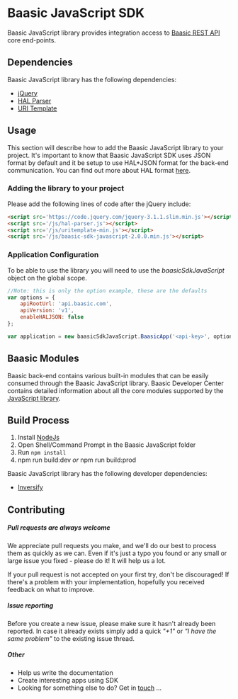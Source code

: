 # Baasic JavaScript SDK

Baasic JavaScript library provides integration access to [Baasic REST API](http://dev.baasic.com/api/reference/home) core end-points.

## Dependencies

Baasic JavaScript library has the following dependencies:

* [jQuery](https://jquery.com/) 
* [HAL Parser](https://github.com/Baasic/angular-hal)
* [URI Template](https://github.com/Baasic/uritemplate-js)

## Usage

This section will describe how to add the Baasic JavaScript library to your project. It's important to know that Baasic JavaScript SDK uses JSON format by default and it be setup to use HAL+JSON format for the back-end communication. You can find out more about HAL format [here](http://stateless.co/hal_specification.html).

### Adding the library to your project

Please add the following lines of code after the jQuery include:

```html
<script src='https://code.jquery.com/jquery-3.1.1.slim.min.js'></script>
<script src='/js/hal-parser.js'></script>
<script src='/js/uritemplate-min.js'></script>
<script src='/js/baasic-sdk-javascript-2.0.0.min.js'></script>
```

### Application Configuration

To be able to use the library you will need to use the _baasicSdkJavaScript_ object on the global scope.

```javascript
//Note: this is only the option example, these are the defaults
var options = {    
    apiRootUrl: 'api.baasic.com',
    apiVersion: 'v1',
    enableHALJSON: false
};

var application = new baasicSdkJavaScript.BaasicApp('<api-key>', options);
```

## Baasic Modules

Baasic back-end contains various built-in modules that can be easily consumed through the Baasic JavaScript library. Baasic Developer Center contains detailed information about all the core modules supported by the [JavaScript library](http://dev.baasic.com/sdk#JavaScript).

## Build Process

1. Install [NodeJs](http://nodejs.org/download/)
2. Open Shell/Command Prompt in the Baasic JavaScript folder
3. Run `npm install`
4. npm run build:dev _or_ npm run build:prod

Baasic JavaScript library has the following developer dependencies:

* [Inversify](http://inversify.io/) 

## Contributing

##### Pull requests are always welcome

We appreciate pull requests you make, and we'll do our best to process them as quickly as we can. Even if it's just a typo you found or any small or large issue you fixed - please do it! It will help us a lot.

If your pull request is not accepted on your first try, don't be discouraged! If there's a problem with your implementation, hopefully you received feedback on what to improve.

##### Issue reporting

Before you create a new issue, please make sure it hasn't already been reported. In case it already exists simply add a quick _"+1"_ or _"I have the same problem"_ to the existing issue thread.

##### Other

* Help us write the documentation
* Create interesting apps using SDK
* Looking for something else to do? Get in <u>touch</u> ...
